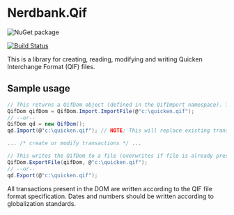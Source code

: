 # Nerdbank.Qif

![NuGet package](https://img.shields.io/badge/Nerdbank.Qif.svg)

[![Build Status](https://dev.azure.com/andrewarnott/OSS/_apis/build/status/Nerdbank.Qif/Nerdbank.Qif?branchName=main)](https://dev.azure.com/andrewarnott/OSS/_build/latest?definitionId=66&branchName=main)

This is a library for creating, reading, modifying and writing Quicken Interchange Format (QIF) files.

## Sample usage

```cs
// This returns a QifDom object (defined in the QifImport namespace). The QifDom represents all transactions found in the QIF file.
QifDom qifDom = QifDom.Import.ImportFile(@"c:\quicken.qif");
// --or--
QifDom qd = new QifDom();
qd.Import(@"c:\quicken.qif"); // NOTE: This will replace existing transactions in the QifDom instance.

... /* create or modify transactions */ ...

// This writes the QifDom to a file (overwrites if file is already present).
QifDom.ExportFile(qifDom, @"c:\quicken.qif");
// --or--
qd.Export(@"c:\quicken.qif");
```

All transactions present in the DOM are written according to the QIF file format specification. Dates and numbers should be written according to globalization standards.
